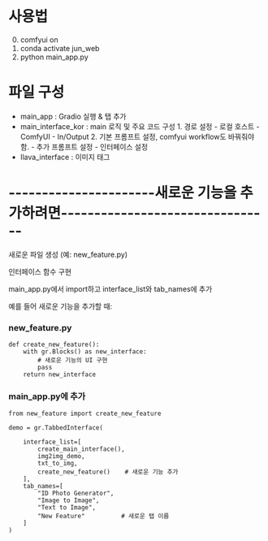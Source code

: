 # 사용법
0. comfyui on
1. conda activate jun_web
2. python main_app.py


# 파일 구성
- main_app : Gradio 실행 & 탭 추가
- main_interface_kor : main 로직 및 주요 코드 구성
      1. 경로 설정
          - 로컬 호스트
          - ComfyUI
          - In/Output
      2. 기본 프롬프트 설정, comfyui workflow도 바꿔줘야 함.
          - 추가 프롬프트 설정
          - 인터페이스 설정
- llava_interface : 이미지 태그


# ----------------------새로운 기능을 추가하려면--------------------------------

새로운 파일 생성 (예: new_feature.py)

인터페이스 함수 구현

main_app.py에서 import하고 interface_list와 tab_names에 추가

예를 들어 새로운 기능을 추가할 때:
### new_feature.py
```
def create_new_feature():
    with gr.Blocks() as new_interface:
        # 새로운 기능의 UI 구현
        pass
    return new_interface
```

### main_app.py에 추가
```
from new_feature import create_new_feature

demo = gr.TabbedInterface(
    
    interface_list=[
        create_main_interface(),
        img2img_demo,
        txt_to_img,
        create_new_feature()    # 새로운 기능 추가
    ],
    tab_names=[
        "ID Photo Generator",
        "Image to Image",
        "Text to Image",
        "New Feature"          # 새로운 탭 이름
    ]
)
```
